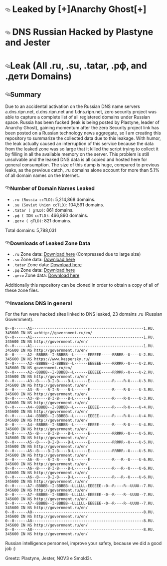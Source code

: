  <h1><a href="#russian-dns-leak-all-ru-su-tatar-рф-and-дети-domains" aria-hidden="true" class="anchor" id="user-content-russian-dns-leak-all-ru-su-tatar-рф-and-дети-domains"><svg aria-hidden="true" class="octicon octicon-link" height="16" version="1.1" viewBox="0 0 16 16" width="16"><path fill-rule="evenodd" d="M4 9h1v1H4c-1.5 0-3-1.69-3-3.5S2.55 3 4 3h4c1.45 0 3 1.69 3 3.5 0 1.41-.91 2.72-2 3.25V8.59c.58-.45 1-1.27 1-2.09C10 5.22 8.98 4 8 4H4c-.98 0-2 1.22-2 2.5S3 9 4 9zm9-3h-1v1h1c1 0 2 1.22 2 2.5S13.98 12 13 12H9c-.98 0-2-1.22-2-2.5 0-.83.42-1.64 1-2.09V6.25c-1.09.53-2 1.84-2 3.25C6 11.31 7.55 13 9 13h4c1.45 0 3-1.69 3-3.5S14.5 6 13 6z"></path></svg></a>
Leaked by [+]Anarchy Ghost[+]</h1>

<h1><a href="#russian-dns-leak-all-ru-su-tatar-рф-and-дети-domains" aria-hidden="true" class="anchor" id="user-content-russian-dns-leak-all-ru-su-tatar-рф-and-дети-domains"><svg aria-hidden="true" class="octicon octicon-link" height="16" version="1.1" viewBox="0 0 16 16" width="16"><path fill-rule="evenodd" d="M4 9h1v1H4c-1.5 0-3-1.69-3-3.5S2.55 3 4 3h4c1.45 0 3 1.69 3 3.5 0 1.41-.91 2.72-2 3.25V8.59c.58-.45 1-1.27 1-2.09C10 5.22 8.98 4 8 4H4c-.98 0-2 1.22-2 2.5S3 9 4 9zm9-3h-1v1h1c1 0 2 1.22 2 2.5S13.98 12 13 12H9c-.98 0-2-1.22-2-2.5 0-.83.42-1.64 1-2.09V6.25c-1.09.53-2 1.84-2 3.25C6 11.31 7.55 13 9 13h4c1.45 0 3-1.69 3-3.5S14.5 6 13 6z"></path></svg></a>
DNS Russian Hacked by Plastyne and Jester </h1>

<h1><a href="#russian-dns-leak-all-ru-su-tatar-рф-and-дети-domains" aria-hidden="true" class="anchor" id="user-content-russian-dns-leak-all-ru-su-tatar-рф-and-дети-domains"><svg aria-hidden="true" class="octicon octicon-link" height="16" version="1.1" viewBox="0 0 16 16" width="16"><path fill-rule="evenodd" d="M4 9h1v1H4c-1.5 0-3-1.69-3-3.5S2.55 3 4 3h4c1.45 0 3 1.69 3 3.5 0 1.41-.91 2.72-2 3.25V8.59c.58-.45 1-1.27 1-2.09C10 5.22 8.98 4 8 4H4c-.98 0-2 1.22-2 2.5S3 9 4 9zm9-3h-1v1h1c1 0 2 1.22 2 2.5S13.98 12 13 12H9c-.98 0-2-1.22-2-2.5 0-.83.42-1.64 1-2.09V6.25c-1.09.53-2 1.84-2 3.25C6 11.31 7.55 13 9 13h4c1.45 0 3-1.69 3-3.5S14.5 6 13 6z"></path></svg></a>Leak (All .ru, .su, .tatar, .рф, and .дети Domains)</h1>
<h2><a href="#summary" aria-hidden="true" class="anchor" id="user-content-summary"><svg aria-hidden="true" class="octicon octicon-link" height="16" version="1.1" viewBox="0 0 16 16" width="16"><path fill-rule="evenodd" d="M4 9h1v1H4c-1.5 0-3-1.69-3-3.5S2.55 3 4 3h4c1.45 0 3 1.69 3 3.5 0 1.41-.91 2.72-2 3.25V8.59c.58-.45 1-1.27 1-2.09C10 5.22 8.98 4 8 4H4c-.98 0-2 1.22-2 2.5S3 9 4 9zm9-3h-1v1h1c1 0 2 1.22 2 2.5S13.98 12 13 12H9c-.98 0-2-1.22-2-2.5 0-.83.42-1.64 1-2.09V6.25c-1.09.53-2 1.84-2 3.25C6 11.31 7.55 13 9 13h4c1.45 0 3-1.69 3-3.5S14.5 6 13 6z"></path></svg></a>Summary</h2>
<p>Due to an accidental activation on the Russian DNS name servers a.dns.ripn.net, d.dns.ripn.net and f.dns.ripn.net, zero security project was able to capture a complete list of all registered domains under Russian space. Russia has been fucked (leak is being posted by Plastyne, leader of Anarchy Ghost), gaining momentum after the zero Security project link has been posted on a Russian technology news aggregate, so I am creating this repository to summarize the collected data due to this leakage. With humor, the leak actually caused an interruption of this service because the data from the leaked zone was so large that it killed the script trying to collect it by filling in all the available memory on the server. This problem is still unsolvable and the leaked DNS data is all copied and hosted here for general consumption. The size of this dump is huge, compared to previous leaks, as the previous catch, .ru domains alone account for more than 5.1% of all domain names on the Internet.</a></em>.</p>
<h3><a href="#number-of-domain-names-leaked" aria-hidden="true" class="anchor" id="user-content-number-of-domain-names-leaked"><svg aria-hidden="true" class="octicon octicon-link" height="16" version="1.1" viewBox="0 0 16 16" width="16"><path fill-rule="evenodd" d="M4 9h1v1H4c-1.5 0-3-1.69-3-3.5S2.55 3 4 3h4c1.45 0 3 1.69 3 3.5 0 1.41-.91 2.72-2 3.25V8.59c.58-.45 1-1.27 1-2.09C10 5.22 8.98 4 8 4H4c-.98 0-2 1.22-2 2.5S3 9 4 9zm9-3h-1v1h1c1 0 2 1.22 2 2.5S13.98 12 13 12H9c-.98 0-2-1.22-2-2.5 0-.83.42-1.64 1-2.09V6.25c-1.09.53-2 1.84-2 3.25C6 11.31 7.55 13 9 13h4c1.45 0 3-1.69 3-3.5S14.5 6 13 6z"></path></svg></a>Number of Domain Names Leaked</h3>
<ul>
<li><code>.ru (Russia ccTLD)</code>: 5,214,868 domains.</li>
<li><code>.su (Soviet Union ccTLD)</code>: 104,591 domains.</li>
<li><code>.tatar ( gTLD)</code>: 861 domains.</li>
<li><code>.рф ( IDN ccTLD)</code>: 466,890 domains.</li>
<li><code>.дети ( gTLD)</code>: 821 domains.</li>
</ul>
<p>Total domains: 5,788,031</p>
<h3><a href="#downloads-of-leaked-zone-data" aria-hidden="true" class="anchor" id="user-content-downloads-of-leaked-zone-data"><svg aria-hidden="true" class="octicon octicon-link" height="16" version="1.1" viewBox="0 0 16 16" width="16"><path fill-rule="evenodd" d="M4 9h1v1H4c-1.5 0-3-1.69-3-3.5S2.55 3 4 3h4c1.45 0 3 1.69 3 3.5 0 1.41-.91 2.72-2 3.25V8.59c.58-.45 1-1.27 1-2.09C10 5.22 8.98 4 8 4H4c-.98 0-2 1.22-2 2.5S3 9 4 9zm9-3h-1v1h1c1 0 2 1.22 2 2.5S13.98 12 13 12H9c-.98 0-2-1.22-2-2.5 0-.83.42-1.64 1-2.09V6.25c-1.09.53-2 1.84-2 3.25C6 11.31 7.55 13 9 13h4c1.45 0 3-1.69 3-3.5S14.5 6 13 6z"></path></svg></a>Downloads of Leaked Zone Data</h3>
<ul>
<li><code>.ru</code> Zone data: <a href="https://github.com/mandatoryprogrammer/TLDR/blob/e04bef94efbf546760888b7608fee10e6639aede/archives/ru/a.dns.ripn.net.zone.gz?raw=true">Download here</a> (Compressed due to large size)</li>
<li><code>.su</code> Zone data: <a href="https://raw.githubusercontent.com/mandatoryprogrammer/TLDR/e04bef94efbf546760888b7608fee10e6639aede/archives/su/a.dns.ripn.net.zone">Download here</a></li>
<li><code>.tatar</code> Zone data: <a href="https://raw.githubusercontent.com/mandatoryprogrammer/TLDR/e04bef94efbf546760888b7608fee10e6639aede/archives/tatar/a.dns.ripn.net.zone">Download here</a></li>
<li><code>.рф</code> Zone data: <a href="https://github.com/mandatoryprogrammer/TLDR/blob/e04bef94efbf546760888b7608fee10e6639aede/archives/xn--p1ai/a.dns.ripn.net.zone.gz?raw=true">Download here</a></li>
<li><code>.дети</code> Zone data: <a href="https://raw.githubusercontent.com/mandatoryprogrammer/TLDR/e04bef94efbf546760888b7608fee10e6639aede/archives/xn--d1acj3b/a.dns.ripn.net.zone">Download here</a></li>
</ul>
<p>Additionally this repository can be cloned in order to obtain a copy of all of these zone files.</p>
<h3><a href="#general-nerdiness" aria-hidden="true" class="anchor" id="user-content-general-nerdiness"><svg aria-hidden="true" class="octicon octicon-link" height="16" version="1.1" viewBox="0 0 16 16" width="16"><path fill-rule="evenodd" d="M4 9h1v1H4c-1.5 0-3-1.69-3-3.5S2.55 3 4 3h4c1.45 0 3 1.69 3 3.5 0 1.41-.91 2.72-2 3.25V8.59c.58-.45 1-1.27 1-2.09C10 5.22 8.98 4 8 4H4c-.98 0-2 1.22-2 2.5S3 9 4 9zm9-3h-1v1h1c1 0 2 1.22 2 2.5S13.98 12 13 12H9c-.98 0-2-1.22-2-2.5 0-.83.42-1.64 1-2.09V6.25c-1.09.53-2 1.84-2 3.25C6 11.31 7.55 13 9 13h4c1.45 0 3-1.69 3-3.5S14.5 6 13 6z"></path></svg></a>Invasions DNS in general</h3>
<p>For the fun were hacked sites linked to DNS leaked, 23 domains .ru (Russian Government).</p>
<pre lang="bind"><code>0--0------A1--------------------------------------------------1.RU. 345600 IN NS =>http://government.ru/en/
0--0------A1--------------------------------------------------1.RU. 345600 IN NS http://government.ru/en/
0--0------A1--------------------------------------------------1.RU. 345600 IN NS http://government.ru/en/
0--0------A2--BBBBB--I-BBBBB--L------EEEEEE-----RRRRR--U----U-2.RU. 345600 IN NS https://www.kaspersky.ru/
0--0------A2--BBBBB--I-BBBBB--L------EEEEEE-----RRRRR--U----U-2.RU. 345600 IN NS government.ru/en/
0--0------A2--BBBBB--I-BBBBB--L------EEEEEE-----RRRRR--U----U-2.RU. 345600 IN NS http://government.ru/en/
0--0------A3--B----B-I-B----B-L------E----------R----R-U----U-3.RU. 345600 IN NS http://government.ru/en/
0--0------A3--B----B-I-B----B-L------E----------R----R-U----U-3.RU. 345600 IN NS http://government.ru/en/
0--0------A3--B----B-I-B----B-L------E----------R----R-U----U-3.RU. 345600 IN NS http://government.ru/en/
0--0------A4--BBBBB--I-BBBBB--L------EEEEE------R----R-U----U-4.RU. 345600 IN NS http://government.ru/en/
0--0------A4--BBBBB--I-BBBBB--L------EEEEE------R----R-U----U-4.RU. 345600 IN NS http://government.ru/en/
0--0------A4--BBBBB--I-BBBBB--L------EEEEE------R----R-U----U-4.RU. 345600 IN NS http://government.ru/en/
0--0------A5--B----B-I-B----B-L------E----------RRRRR--U----U-5.RU. 345600 IN NS http://government.ru/en/
0--0------A5--B----B-I-B----B-L------E----------RRRRR--U----U-5.RU. 345600 IN NS http://government.ru/en/
0--0------A5--B----B-I-B----B-L------E----------RRRRR--U----U-5.RU. 345600 IN NS http://government.ru/en/
0--0------A6--B----B-I-B----B-L------E----------R---R--U----U-6.RU. 345600 IN NS http://government.ru/en/
0--0------A6--B----B-I-B----B-L------E----------R---R--U----U-6.RU. 345600 IN NS http://government.ru/en/
0--0------A6--B----B-I-B----B-L------E----------R---R--U----U-6.RU. 345600 IN NS http://government.ru/en/
0--0------A7--BBBBB--I-BBBBB--LLLLLL-EEEEEE--0--R----R--UUUU--7.RU. 345600 IN NS http://government.ru/en/
0--0------A7--BBBBB--I-BBBBB--LLLLLL-EEEEEE--0--R----R--UUUU--7.RU. 345600 IN NS http://government.ru/en/
0--0------A7--BBBBB--I-BBBBB--LLLLLL-EEEEEE--0--R----R--UUUU--7.RU. 345600 IN NS http://government.ru/en/
0--0------A8--------------------------------------------------8.RU. 345600 IN NS http://government.ru/en/
0--0------A8--------------------------------------------------8.RU. 345600 IN NS http://government.ru/en/
0--0------A8--------------------------------------------------8.RU. 345600 IN NS http://government.ru/en/
</code></pre>
<p>Russian intelligence personnel, improve your safety, because we did a good job :)</p>
<p>Greetz: Plastyne, Jester, NOV3 e Smold3r.</p>
